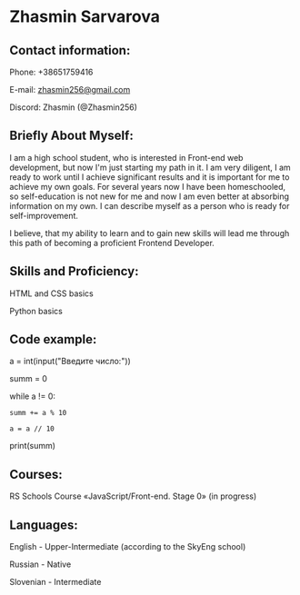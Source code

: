 # Zhasmin Sarvarova

## Contact information:

Phone: +38651759416

E-mail: zhasmin256@gmail.com

Discord: Zhasmin (@Zhasmin256)

## Briefly About Myself:

I am a high school student, who is interested in Front-end web development, but now I'm just starting my path in it. I am very diligent, I am ready to work until I achieve significant results and it is important for me to achieve my own goals. For several years now I have been homeschooled, so self-education is not new for me and now I am even better at absorbing information on my own. I can describe myself as a person who is ready for self-improvement.

I believe, that my ability to learn and to gain new skills will lead me through this path of becoming a proficient Frontend Developer.

## Skills and Proficiency:

HTML and CSS basics

Python basics

## Code example:

a = int(input("Введите число:"))

summ = 0

while a != 0:

    summ += a % 10
    
    a = a // 10
    
print(summ)

## Courses:

RS Schools Course «JavaScript/Front-end. Stage 0» (in progress)

## Languages:

English - Upper-Intermediate (according to the SkyEng school)

Russian - Native

Slovenian - Intermediate





